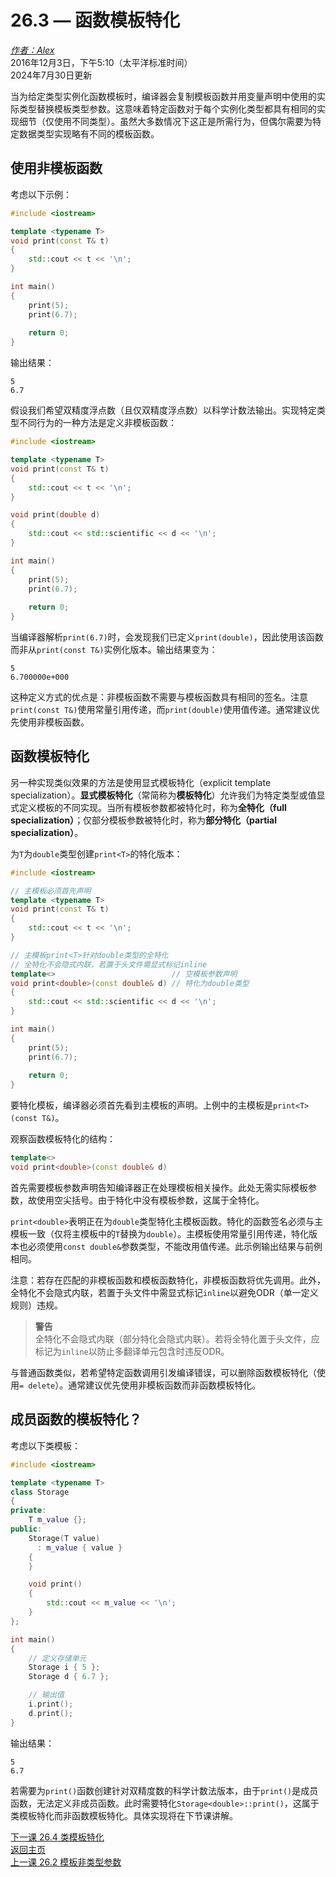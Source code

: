 26.3 — 函数模板特化
========================================

[*作者：Alex*](https://www.learncpp.com/author/Alex/ "查看 Alex 的所有文章")  
2016年12月3日，下午5:10（太平洋标准时间）  
2024年7月30日更新  

当为给定类型实例化函数模板时，编译器会复制模板函数并用变量声明中使用的实际类型替换模板类型参数。这意味着特定函数对于每个实例化类型都具有相同的实现细节（仅使用不同类型）。虽然大多数情况下这正是所需行为，但偶尔需要为特定数据类型实现略有不同的模板函数。  

使用非模板函数  
----------------  

考虑以下示例：  

```cpp
#include <iostream>

template <typename T>
void print(const T& t)
{
    std::cout << t << '\n';
}

int main()
{
    print(5);
    print(6.7);
    
    return 0;
}
```  

输出结果：  
```
5
6.7
```  

假设我们希望双精度浮点数（且仅双精度浮点数）以科学计数法输出。实现特定类型不同行为的一种方法是定义非模板函数：  

```cpp
#include <iostream>

template <typename T>
void print(const T& t)
{
    std::cout << t << '\n';
}

void print(double d)
{
    std::cout << std::scientific << d << '\n';
}

int main()
{
    print(5);
    print(6.7);
    
    return 0;
}
```  

当编译器解析`print(6.7)`时，会发现我们已定义`print(double)`，因此使用该函数而非从`print(const T&)`实例化版本。输出结果变为：  
```
5
6.700000e+000
```  

这种定义方式的优点是：非模板函数不需要与模板函数具有相同的签名。注意`print(const T&)`使用常量引用传递，而`print(double)`使用值传递。通常建议优先使用非模板函数。  

函数模板特化  
----------------  

另一种实现类似效果的方法是使用显式模板特化（explicit template specialization）。**显式模板特化**（常简称为**模板特化**）允许我们为特定类型或值显式定义模板的不同实现。当所有模板参数都被特化时，称为**全特化（full specialization）**；仅部分模板参数被特化时，称为**部分特化（partial specialization）**。  

为`T`为`double`类型创建`print<T>`的特化版本：  

```cpp
#include <iostream>

// 主模板必须首先声明
template <typename T>
void print(const T& t)
{
    std::cout << t << '\n';
}

// 主模板print<T>针对double类型的全特化
// 全特化不会隐式内联，若置于头文件需显式标记inline
template<>                          // 空模板参数声明
void print<double>(const double& d) // 特化为double类型
{
    std::cout << std::scientific << d << '\n'; 
}

int main()
{
    print(5);
    print(6.7);
    
    return 0;
}
```  

要特化模板，编译器必须首先看到主模板的声明。上例中的主模板是`print<T>(const T&)`。  

观察函数模板特化的结构：  
```cpp
template<>                          
void print<double>(const double& d)
```  

首先需要模板参数声明告知编译器正在处理模板相关操作。此处无需实际模板参数，故使用空尖括号。由于特化中没有模板参数，这属于全特化。  

`print<double>`表明正在为`double`类型特化主模板函数。特化的函数签名必须与主模板一致（仅将主模板中的`T`替换为`double`）。主模板使用常量引用传递，特化版本也必须使用`const double&`参数类型，不能改用值传递。此示例输出结果与前例相同。  

注意：若存在匹配的非模板函数和模板函数特化，非模板函数将优先调用。此外，全特化不会隐式内联，若置于头文件中需显式标记`inline`以避免ODR（单一定义规则）违规。  

> **警告**  
> 全特化不会隐式内联（部分特化会隐式内联）。若将全特化置于头文件，应标记为`inline`以防止多翻译单元包含时违反ODR。  

与普通函数类似，若希望特定函数调用引发编译错误，可以删除函数模板特化（使用`= delete`）。通常建议优先使用非模板函数而非函数模板特化。  

成员函数的模板特化？  
----------------  

考虑以下类模板：  

```cpp
#include <iostream>

template <typename T>
class Storage
{
private:
    T m_value {};
public:
    Storage(T value)
      : m_value { value }
    {
    }

    void print()
    {
        std::cout << m_value << '\n';
    }
};

int main()
{
    // 定义存储单元
    Storage i { 5 };
    Storage d { 6.7 };

    // 输出值
    i.print();
    d.print();
}
```  

输出结果：  
```
5
6.7
```  

若需要为`print()`函数创建针对双精度数的科学计数法版本，由于`print()`是成员函数，无法定义非成员函数。此时需要特化`Storage<double>::print()`，这属于类模板特化而非函数模板特化。具体实现将在下节课讲解。  

[下一课 26.4 类模板特化](Chapter-26/lesson26.4-class-template-specialization.md)  
[返回主页](/)  
[上一课 26.2 模板非类型参数](Chapter-26/lesson26.2-template-non-type-parameters.md)